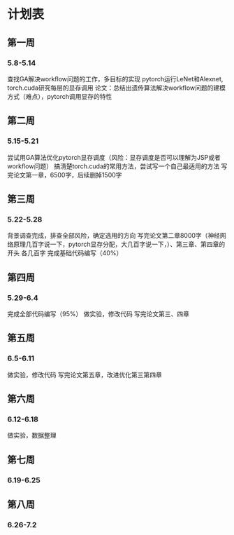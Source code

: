 # 计划表

## 第一周
### 5.8-5.14
查找GA解决workflow问题的工作，多目标的实现
pytorch运行LeNet和Alexnet, torch.cuda研究每层的显存调用
论文：总结出遗传算法解决workflow问题的建模方式（难点），pytorch调用显存的特性

## 第二周
### 5.15-5.21

尝试用GA算法优化pytorch显存调度（风险：显存调度是否可以理解为JSP或者workflow问题）
搞清楚torch.cuda的常用方法，尝试写一个自己最适用的方法
写完论文第一章，6500字，后续删掉1500字

## 第三周

### 5.22-5.28
背景调查完成，排查全部风险，确定选用的方向
写完论文第二章8000字（神经网络原理几百字说一下，pytorch显存分配，大几百字说一下，）、第三章、第四章的开头 各几百字
完成基础代码编写（40%）

## 第四周

### 5.29-6.4
完成全部代码编写（95%）
做实验，修改代码
写完论文第三、四章

## 第五周

### 6.5-6.11
做实验，修改代码
写完论文第五章，改进优化第三第四章
## 第六周

### 6.12-6.18
做实验，数据整理

## 第七周

### 6.19-6.25


## 第八周

### 6.26-7.2